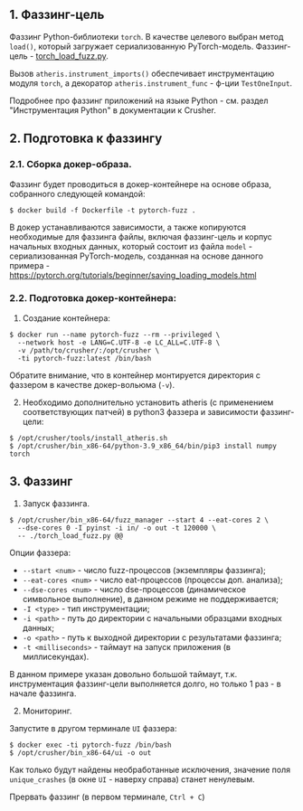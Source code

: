 ## 1. Фаззинг-цель

Фаззинг Python-библиотеки `torch`.
В качестве целевого выбран метод `load()`, который загружает сериализованную PyTorch-модель.
Фаззинг-цель - [torch_load_fuzz.py](torch_load_fuzz.py).

Вызов `atheris.instrument_imports()` обеспечивает инструментацию модуля `torch`, а декоратор `atheris.instrument_func` - ф-ции `TestOneInput`.

Подробнее про фаззинг приложений на языке Python - см. раздел "Инструментация Python" в документации к Crusher.

## 2. Подготовка к фаззингу

### 2.1. Сборка докер-образа.

Фаззинг будет проводиться в докер-контейнере на основе образа, собранного следующей командой:
```shell
$ docker build -f Dockerfile -t pytorch-fuzz .
```

В докер устанавливаются зависимости, а также копируются необходимые для фаззинга файлы, включая фаззинг-цель и корпус начальных входных данных, который состоит из файла `model` - сериализованная PyTorch-модель, созданная на основе данного примера - https://pytorch.org/tutorials/beginner/saving_loading_models.html

### 2.2. Подготовка докер-контейнера:

1. Создание контейнера:
```shell
$ docker run --name pytorch-fuzz --rm --privileged \
  --network host -e LANG=C.UTF-8 -e LC_ALL=C.UTF-8 \
  -v /path/to/crusher/:/opt/crusher \
  -ti pytorch-fuzz:latest /bin/bash
```

Обратите внимание, что в контейнер монтируется директория с фаззером в качестве докер-вольюма (`-v`).


2. Необходимо дополнительно установить atheris (с применением соответствующих патчей) в python3 фаззера и зависимости фаззинг-цели:
```shell
$ /opt/crusher/tools/install_atheris.sh
$ /opt/crusher/bin_x86-64/python-3.9_x86_64/bin/pip3 install numpy torch
```

## 3. Фаззинг

1. Запуск фаззинга.

```shell
$ /opt/crusher/bin_x86-64/fuzz_manager --start 4 --eat-cores 2 \
  --dse-cores 0 -I pyinst -i in/ -o out -t 120000 \
  -- ./torch_load_fuzz.py @@
```

Опции фаззера:

* `--start <num>` - число fuzz-процессов (экземпляры фаззинга);
* `--eat-cores <num>` - число eat-процессов (процессы доп. анализа);
* `--dse-cores <num>` - число dse-процессов (динамическое символьное выполнение), в данном режиме не поддерживается;
* `-I <type>` - тип инструментации;
* `-i <path>` - путь до директории с начальными образцами входных данных;
* `-o <path>` - путь к выходной директории с результатами фаззинга;
* `-t <milliseconds>` - таймаут на запуск приложения (в миллисекундах).

В данном примере указан довольно большой таймаут, т.к. инструментация фаззинг-цели выполняется долго, но только 1 раз - в начале фаззинга.

2. Мониторинг.

Запустите в другом терминале `UI` фаззера:
```shell
$ docker exec -ti pytorch-fuzz /bin/bash
$ /opt/crusher/bin_x86-64/ui -o out
```

Как только будут найдены необработанные исключения, значение поля `unique_crashes` (в окне `UI` - наверху справа) станет ненулевым.

Прервать фаззинг (в первом терминале, `Ctrl + С`)
